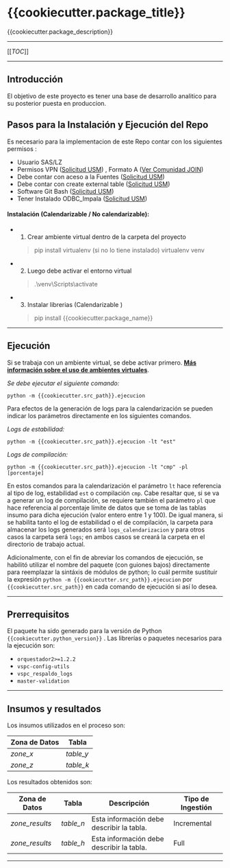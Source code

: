 # {{cookiecutter.package_title}}

{{cookiecutter.package_description}}

---

[[_TOC_]]

---

## Introducción

El objetivo de este proyecto es tener una base de desarrollo analitico para su posterior puesta en produccion.

## Pasos para la Instalación y Ejecución del Repo

Es necesario para la implementacion de este Repo contar con los siguientes permisos :

* Usuario SAS/LZ
* Permisos VPN ([Solicitud USM](https://usm/usm/wpf?Node=icguinode.catalogitemdetails&Args=12021&ObjectID=12021&NspPath=&searchIn=&searchInstr=)) , Formato A ([Ver Comunidad JOIN](https://bancolombia.sharepoint.com/teams/ComunidadJoin525/WikiJOIN/Inicio.aspx))
* Debe contar con aceso a la Fuentes ([Solicitud USM](https://usm/usm/wpf?Node=icguinode.catalogitemdetails&Args=11291&ObjectID=11291&NspPath=&searchIn=&searchInstr=))
* Debe contar con create external table ([Solicitud USM](https://usm/usm/wpf?Node=icguinode.catalogitemdetails&Args=11291&ObjectID=11291&NspPath=&searchIn=&searchInstr=))
* Software Git Bash ([Solicitud USM](https://usm/usm/wpf?Node=icguinode.catalogitemdetails&Args=11036&ObjectID=11036&NspPath=&searchIn=&searchInstr=))
* Tener Instalado ODBC_Impala ([Solicitud USM](https://usm/usm/wpf?Node=icguinode.catalogitemdetails&Args=10942&ObjectID=10942&NspPath=&searchIn=&searchInstr=))


#### Instalación (Calendarizable / No calendarizable):

* 1. Crear ambiente virtual dentro de la carpeta del proyecto

  > pip install virtualenv (si no lo tiene instalado)
  > virtualenv venv
  >
* 2. Luego debe activar el entorno virtual

  > .\venv\Scripts\activate
  >
* 3. Instalar librerias (Calendarizable )

  > pip install {{cookiecutter.package_name}}
  >



---
## Ejecución

Si se trabaja con un ambiente virtual, se debe activar primero. [**Más información sobre el uso de ambientes virtuales**](https://dev.azure.com/GrupoBancolombia/Vicepresidencia%20de%20Innovaci%C3%B3n%20y%20Transformaci%C3%B3n%20Digital/_wiki/wikis/Vicepresidencia-de-Innovaci%C3%B3n-y-Transformaci%C3%B3n-Digital.wiki/20351/Sobre-el-uso-de-ambientes-virtuales-Python-3.5).

*Se debe ejecutar el siguiente comando:*
```
python -m {{cookiecutter.src_path}}.ejecucion
```

Para efectos de la generación de logs para la calendarización se pueden indicar los parámetros directamente en los siguientes comandos.

*Logs de estabilidad:*
```
python -m {{cookiecutter.src_path}}.ejecucion -lt "est"
```

*Logs de compilación:*
```
python -m {{cookiecutter.src_path}}.ejecucion -lt "cmp" -pl [porcentaje]
```

En estos comandos para la calendarización el parámetro ```lt``` hace referencia al tipo de log, estabilidad ```est``` o compilación ```cmp```. Cabe resaltar que, si se va a generar un log de compilación, se requiere también el parámetro ```pl``` que hace referencia al porcentaje límite de datos que se toma de las tablas insumo para dicha ejecución (valor entero entre 1 y 100). De igual manera, si se habilita tanto el log de estabilidad o el de compilación, la carpeta para almacenar los logs generados será ```logs_calendarizacion``` y para otros casos la carpeta será ```logs```; en ambos casos se creará la carpeta en el directorio de trabajo actual.

Adicionalmente, con el fin de abreviar los comandos de ejecución, se habilitó utilizar el nombre del paquete (con guiones bajos) directamente para reemplazar la sintáxis de módulos de python; lo cuál permite sustituir la expresión ```python -m {{cookiecutter.src_path}}.ejecucion``` por ```{{cookiecutter.src_path}}``` en cada comando de ejecución si así lo desea.

---
## Prerrequisitos

El paquete ha sido generado para la versión de Python
	```
    {{cookiecutter.python_version}}
    ```
. Las librerías o paquetes necesarios para la ejecución son:
- `orquestador2>=1.2.2`
- `vspc-config-utils`
- `vspc_respaldo_logs`
- `master-validation`

---
## Insumos y resultados

Los insumos utilizados en el proceso son:

| Zona de Datos | Tabla |
| - | - |
| _zone_x_ | _table_y_ |
| _zone_z_ | _table_k_ |

Los resultados obtenidos son:

| Zona de Datos | Tabla | Descripción | Tipo de Ingestión |
| - | - | - | - |
| _zone_results_ | _table_n_ | Esta información debe describir la tabla. | Incremental |
| _zone_results_ | _table_h_ | Esta información debe describir la tabla. | Full |

---